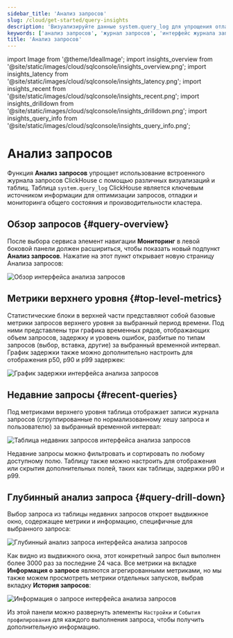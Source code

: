 ```yaml
---
sidebar_title: 'Анализ запросов'
slug: /cloud/get-started/query-insights
description: 'Визуализируйте данные system.query_log для упрощения отладки запросов и оптимизации производительности'
keywords: ['анализ запросов', 'журнал запросов', 'интерфейс журнала запросов', 'анализ system.query_log']
title: 'Анализ запросов'
---
```


import Image from '@theme/IdealImage';
import insights_overview from '@site/static/images/cloud/sqlconsole/insights_overview.png';
import insights_latency from '@site/static/images/cloud/sqlconsole/insights_latency.png';
import insights_recent from '@site/static/images/cloud/sqlconsole/insights_recent.png';
import insights_drilldown from '@site/static/images/cloud/sqlconsole/insights_drilldown.png';
import insights_query_info from '@site/static/images/cloud/sqlconsole/insights_query_info.png';


# Анализ запросов

Функция **Анализ запросов** упрощает использование встроенного журнала запросов ClickHouse с помощью различных визуализаций и таблиц. Таблица `system.query_log` ClickHouse является ключевым источником информации для оптимизации запросов, отладки и мониторинга общего состояния и производительности кластера.

## Обзор запросов {#query-overview}

После выбора сервиса элемент навигации **Мониторинг** в левой боковой панели должен расшириться, чтобы показать новый подпункт **Анализ запросов**. Нажатие на этот пункт открывает новую страницу Анализа запросов:

<Image img={insights_overview} size="md" alt="Обзор интерфейса анализа запросов" border/>

## Метрики верхнего уровня {#top-level-metrics}

Статистические блоки в верхней части представляют собой базовые метрики запросов верхнего уровня за выбранный период времени. Под ними представлены три графика временных рядов, отображающих объем запросов, задержку и уровень ошибок, разбитые по типам запросов (выбор, вставка, другие) за выбранный временной интервал. График задержки также можно дополнительно настроить для отображения p50, p90 и p99 задержек:

<Image img={insights_latency} size="md" alt="График задержки интерфейса анализа запросов" border/>

## Недавние запросы {#recent-queries}

Под метриками верхнего уровня таблица отображает записи журнала запросов (сгруппированные по нормализованному хешу запроса и пользователю) за выбранный временной интервал:

<Image img={insights_recent} size="md" alt="Таблица недавних запросов интерфейса анализа запросов" border/>

Недавние запросы можно фильтровать и сортировать по любому доступному полю. Таблицу также можно настроить для отображения или скрытия дополнительных полей, таких как таблицы, задержки p90 и p99.

## Глубинный анализ запроса {#query-drill-down}

Выбор запроса из таблицы недавних запросов откроет выдвижное окно, содержащее метрики и информацию, специфичные для выбранного запроса:

<Image img={insights_drilldown} size="md" alt="Глубинный анализ запроса интерфейса анализа запросов" border/>

Как видно из выдвижного окна, этот конкретный запрос был выполнен более 3000 раз за последние 24 часа. Все метрики на вкладке **Информация о запросе** являются агрегированными метриками, но мы также можем просмотреть метрики отдельных запусков, выбрав вкладку **История запросов**:

<Image img={insights_query_info} size="sm" alt="Информация о запросе интерфейса анализа запросов" border/>

<br />

Из этой панели можно развернуть элементы `Настройки` и `События профилирования` для каждого выполнения запроса, чтобы получить дополнительную информацию.
